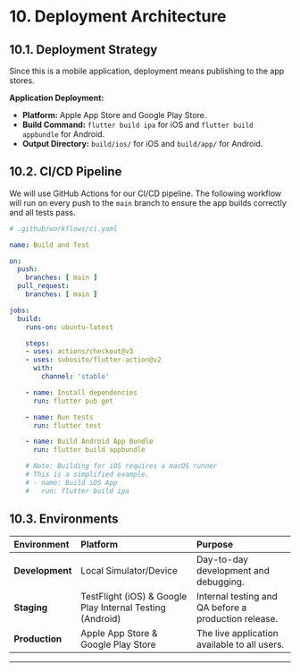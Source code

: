# 10. Deployment Architecture

## 10.1. Deployment Strategy

Since this is a mobile application, deployment means publishing to the app stores.

**Application Deployment:**
-   **Platform:** Apple App Store and Google Play Store.
-   **Build Command:** `flutter build ipa` for iOS and `flutter build appbundle` for Android.
-   **Output Directory:** `build/ios/` for iOS and `build/app/` for Android.

## 10.2. CI/CD Pipeline

We will use GitHub Actions for our CI/CD pipeline. The following workflow will run on every push to the `main` branch to ensure the app builds correctly and all tests pass.

```yaml
# .github/workflows/ci.yaml

name: Build and Test

on:
  push:
    branches: [ main ]
  pull_request:
    branches: [ main ]

jobs:
  build:
    runs-on: ubuntu-latest

    steps:
    - uses: actions/checkout@v3
    - uses: subosito/flutter-action@v2
      with:
        channel: 'stable'

    - name: Install dependencies
      run: flutter pub get

    - name: Run tests
      run: flutter test

    - name: Build Android App Bundle
      run: flutter build appbundle

    # Note: Building for iOS requires a macOS runner
    # This is a simplified example.
    # - name: Build iOS App
    #   run: flutter build ipa
```

## 10.3. Environments

| Environment | Platform | Purpose |
| :--- | :--- | :--- |
| **Development** | Local Simulator/Device | Day-to-day development and debugging. |
| **Staging** | TestFlight (iOS) & Google Play Internal Testing (Android) | Internal testing and QA before a production release. |
| **Production** | Apple App Store & Google Play Store | The live application available to all users. |

---